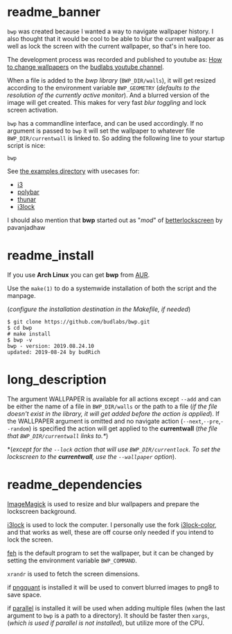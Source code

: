 # readme_banner

`bwp` was created because I wanted a way to navigate wallpaper history.
I also thought that it would be cool to be able to blur the current wallpaper as well as lock the screen with the current wallpaper, so that's in here too.  

The development process was recorded and published to youtube as:
[How to change wallpapers] on the [budlabs youtube channel].  

When a file is added to the *bwp library* (`BWP_DIR/walls`), it will get resized according to the environment variable `BWP_GEOMETRY` 
(*defaults to the resolution of the currently active monitor*). And a blurred version of the image will get created. This makes for very fast *blur toggling* and lock screen activation.  

`bwp` has a commandline interface, and can be used accordingly. If no argument is passed to `bwp` it will set the wallpaper to whatever file `BWP_DIR/currentwall` is linked to. So adding the following line to your startup script is nice:  

```
bwp
```

See [the examples directory](https://github.com/budRich/bwp/tree/next/examples/) with usecases for:  

* [i3](https://github.com/budRich/bwp/tree/next/examples/i3)
* [polybar](https://github.com/budRich/bwp/tree/next/examples/polybar)
* [thunar](https://github.com/budRich/bwp/tree/next/examples/thunar)
* [i3lock](https://github.com/budRich/bwp/tree/next/examples/i3lock)

I should also mention that **bwp** started out as "*mod*" of [betterlockscreen] by pavanjadhaw

[betterlockscreen]: https://github.com/pavanjadhaw/betterlockscreen
[How to change wallpapers]: https://www.youtube.com/playlist?list=PLt6-rPpOpkb0mJGVx07iS-kNA4cgk8CFw
[budlabs youtube channel]: https://www.youtube.com/channel/UCi8XrDg1bK_MJ0goOnbpTMQ

# readme_install

If you use **Arch Linux** you can get **bwp** from [AUR](https://aur.archlinux.org/packages/bwp/).  

Use the `make(1)` to do a systemwide installation of both the script and the manpage.  

(*configure the installation destination in the Makefile, if needed*)

```
$ git clone https://github.com/budlabs/bwp.git
$ cd bwp
# make install
$ bwp -v
bwp - version: 2019.08.24.10
updated: 2019-08-24 by budRich
```

# long_description

The argument WALLPAPER is available for all actions except `--add` and can be either the name of a file in `BWP_DIR/walls` or the path to a file (*if the file doesn't exist in the library, it will get added before the action is applied*). If the WALLPAPER argument is omitted and no navigate action (`--next`,`--pre`,`--random`) is specified the action will get applied to the **currentwall** (*the file that `BWP_DIR/currentwall` links to.\**)  

\*(*except for the `--lock` action that will use `BWP_DIR/currentlock`. To set the lockscreen to the **currentwall**, use the `--wallpaper` option*).

# readme_dependencies

[ImageMagick] is used to resize and blur wallpapers and prepare the lockscreen background.  

[i3lock] is used to lock the computer. I personally use the fork [i3lock-color], and that works as well, these are off course only needed if you intend to lock the screen.  

[feh] is the default program to set the wallpaper, but it can be changed by setting the environment variable `BWP_COMMAND`.  

`xrandr` is used to fetch the screen dimensions.  

if [pngquant] is installed it will be used to convert blurred images to png8 to save space.

if [parallel] is installed it will be used when adding multiple files 
(when the last argument to `bwp` is a path to a directory).
It should be faster then `xargs`, 
(*which is used if parallel is not installed*),
but utilize more of the CPU.

[ImageMagick]: https://www.imagemagick.org/
[parallel]: https://www.gnu.org/software/parallel/
[pngquant]: https://pngquant.org/
[feh]: https://feh.finalrewind.org/
[i3lock-color]: https://github.com/PandorasFox/i3lock-color
[i3lock]: https://github.com/i3/i3lock
